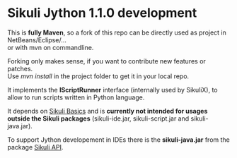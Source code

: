 Sikuli Jython 1.1.0 development
====================

This is **fully Maven**, so a fork of this repo can be directly used as project in NetBeans/Eclipse/...<br />
or with mvn on commandline. 

Forking only makes sense, if you want to contribute new features or patches.
<br />Use *mvn install* in the project folder to get it in your local repo.

It implements the **IScriptRunner** interface (internally used by SikuliX), to allow to run scripts written in Python language. 

It depends on [Sikuli Basics](https://github.com/RaiMan/SikuliX-Basics) and is **currently not intended for usages outside the Sikuli packages** (sikuli-ide.jar, sikuli-script.jar and sikuli-java.jar).

To support Jython developement in IDEs there is the **sikuli-java.jar** from the package [Sikuli API](https://github.com/RaiMan/SikuliX-API).

